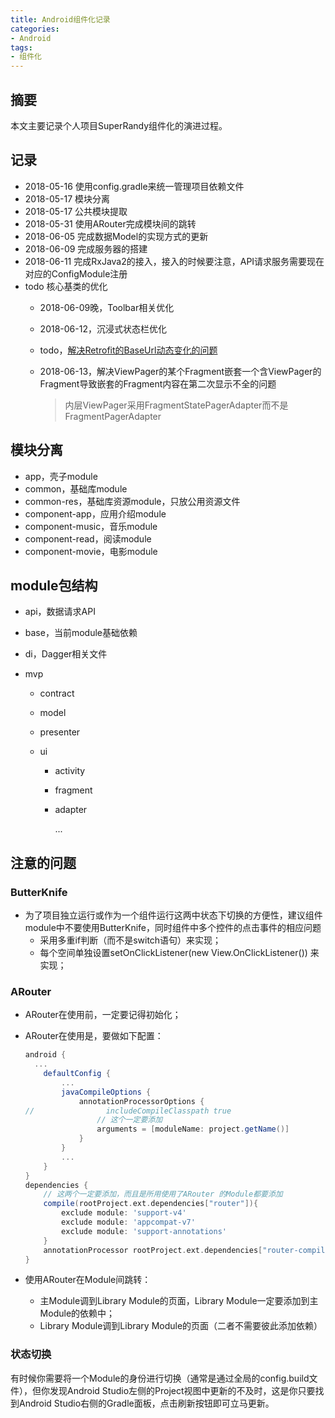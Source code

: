 ```yaml
---
title: Android组件化记录
categories:
- Android
tags:
- 组件化
---
```


## 摘要

本文主要记录个人项目SuperRandy组件化的演进过程。

<!--more-->



## 记录

- 2018-05-16 使用config.gradle来统一管理项目依赖文件
- 2018-05-17 模块分离
- 2018-05-17 公共模块提取
- 2018-05-31 使用ARouter完成模块间的跳转
- 2018-06-05 完成数据Model的实现方式的更新
- 2018-06-09 完成服务器的搭建
- 2018-06-11 完成RxJava2的接入，接入的时候要注意，API请求服务需要现在对应的ConfigModule注册
- todo 核心基类的优化
  - 2018-06-09晚，Toolbar相关优化

  - 2018-06-12，沉浸式状态栏优化

  - todo，[解决Retrofit的BaseUrl动态变化的问题](https://www.jianshu.com/p/2919bdb8d09a)

  - 2018-06-13，解决ViewPager的某个Fragment嵌套一个含ViewPager的Fragment导致嵌套的Fragment内容在第二次显示不全的问题

    > 内层ViewPager采用FragmentStatePagerAdapter而不是FragmentPagerAdapter

## 模块分离

- app，壳子module
- common，基础库module
- common-res，基础库资源module，只放公用资源文件
- component-app，应用介绍module
- component-music，音乐module
- component-read，阅读module
- component-movie，电影module

## module包结构

- api，数据请求API

- base，当前module基础依赖

- di，Dagger相关文件

- mvp

  - contract

  - model

  - presenter

  - ui

    - activity

    - fragment

    - adapter

      ...

## 注意的问题

### ButterKnife

- 为了项目独立运行或作为一个组件运行这两中状态下切换的方便性，建议组件module中不要使用ButterKnife，同时组件中多个控件的点击事件的相应问题
  - 采用多重if判断（而不是switch语句）来实现；
  - 每个空间单独设置setOnClickListener(new View.OnClickListener()) 来实现；

### ARouter

- ARouter在使用前，一定要记得初始化；

- ARouter在使用是，要做如下配置：

  ```groovy
  android {
  	...
      defaultConfig {
          ...
          javaCompileOptions {
              annotationProcessorOptions {
  //                includeCompileClasspath true
                  // 这个一定要添加
                  arguments = [moduleName: project.getName()]
              }
          }
          ...
      }
  }
  dependencies {
      // 这两个一定要添加，而且是所用使用了ARouter 的Module都要添加
      compile(rootProject.ext.dependencies["router"]){
          exclude module: 'support-v4'
          exclude module: 'appcompat-v7'
          exclude module: 'support-annotations'
      }
      annotationProcessor rootProject.ext.dependencies["router-compiler"]
  }
  ```

  

- 使用ARouter在Module间跳转：
  - 主Module调到Library Module的页面，Library Module一定要添加到主Module的依赖中；
  - Library Module调到Library Module的页面（二者不需要彼此添加依赖）

### 状态切换

有时候你需要将一个Module的身份进行切换（通常是通过全局的config.build文件），但你发现Android Studio左侧的Project视图中更新的不及时，这是你只要找到Android Studio右侧的Gradle面板，点击刷新按钮即可立马更新。